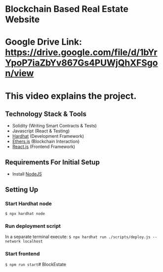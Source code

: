 # Blockchain Based Real Estate Website
# Google Drive Link: https://drive.google.com/file/d/1bYrYpoP7iaZbYv867Gs4PUWjQhXFSgon/view 
# This video explains the project.

## Technology Stack & Tools

- Solidity (Writing Smart Contracts & Tests)
- Javascript (React & Testing)
- [Hardhat](https://hardhat.org/) (Development Framework)
- [Ethers.js](https://docs.ethers.io/v5/) (Blockchain Interaction)
- [React.js](https://reactjs.org/) (Frontend Framework)

## Requirements For Initial Setup
- Install [NodeJS](https://nodejs.org/en/)

## Setting Up
### Start Hardhat node
`$ npx hardhat node`

### Run deployment script
In a separate terminal execute:
`$ npx hardhat run ./scripts/deploy.js --network localhost`

### Start frontend
`$ npm run start`# BlockEstate
